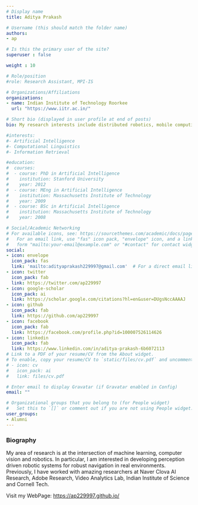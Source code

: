 ```yaml
---
# Display name
title: Aditya Prakash

# Username (this should match the folder name)
authors:
- ap

# Is this the primary user of the site?
superuser : false

weight : 10

# Role/position
#role: Research Assistant, MPI-IS

# Organizations/Affiliations
organizations:
- name: Indian Institute of Technology Roorkee
  url: "https://www.iitr.ac.in/"

# Short bio (displayed in user profile at end of posts)
bio: My research interests include distributed robotics, mobile computing and programmable matter.

#interests:
#- Artificial Intelligence
#- Computational Linguistics
#- Information Retrieval

#education:
#  courses:
#  - course: PhD in Artificial Intelligence
#    institution: Stanford University
#    year: 2012
#  - course: MEng in Artificial Intelligence
#    institution: Massachusetts Institute of Technology
#    year: 2009
#  - course: BSc in Artificial Intelligence
#    institution: Massachusetts Institute of Technology
#    year: 2008

# Social/Academic Networking
# For available icons, see: https://sourcethemes.com/academic/docs/page-builder/#icons
#   For an email link, use "fas" icon pack, "envelope" icon, and a link in the
#   form "mailto:your-email@example.com" or "#contact" for contact widget.
social:
- icon: envelope
  icon_pack: fas
  link: 'mailto:adityaprakash229997@gmail.com'  # For a direct email link, use "mailto:test@example.org".
- icon: twitter
  icon_pack: fab
  link: https://twitter.com/ap229997
- icon: google-scholar
  icon_pack: ai
  link: https://scholar.google.com/citations?hl=en&user=DUgsNccAAAAJ
- icon: github
  icon_pack: fab
  link: https://github.com/ap229997
- icon: facebook
  icon_pack: fab
  link: https://facebook.com/profile.php?id=100007526114626
- icon: linkedin
  icon_pack: fab
  link: https://www.linkedin.com/in/aditya-prakash-6b6072113
# Link to a PDF of your resume/CV from the About widget.
# To enable, copy your resume/CV to `static/files/cv.pdf` and uncomment the lines below.
# - icon: cv
#   icon_pack: ai
#   link: files/cv.pdf

# Enter email to display Gravatar (if Gravatar enabled in Config)
email: ""

# Organizational groups that you belong to (for People widget)
#   Set this to `[]` or comment out if you are not using People widget.
user_groups:
- Alumni
---
```


### Biography

My area of research is at the intersection of machine learning, computer vision and robotics. In particular, I am interested in developing perception driven robotic systems for robust navigation in real environments. Previously, I have worked with amazing researchers at Naver Clova AI Research, Adobe Research, Video Analytics Lab, Indian Institute of Science and Cornell Tech.

Visit my WebPage: https://ap229997.github.io/

